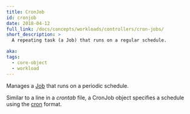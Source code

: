 ```yaml
---
title: CronJob
id: cronjob
date: 2018-04-12
full_link: /docs/concepts/workloads/controllers/cron-jobs/
short_description: >
  A repeating task (a Job) that runs on a regular schedule.

aka:
tags:
  - core-object
  - workload
---
```


Manages a [Job](/docs/concepts/workloads/controllers/job/) that runs on a periodic schedule.

<!--more-->

Similar to a line in a _crontab_ file, a CronJob object specifies a schedule using the [cron](https://en.wikipedia.org/wiki/Cron) format.
